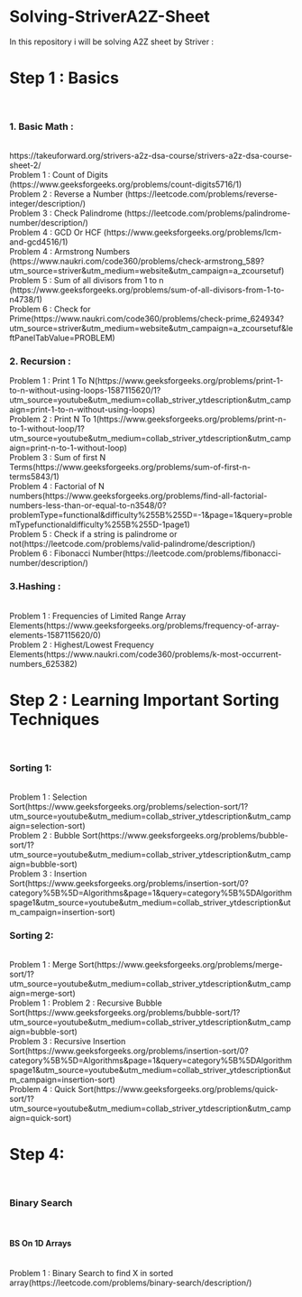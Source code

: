 # Solving-StriverA2Z-Sheet
In this repository i will be solving A2Z sheet by Striver : 
<br>
<h1>Step 1 : Basics</h1>
<br>
<h3>1. Basic Math : </h3>
<br>
https://takeuforward.org/strivers-a2z-dsa-course/strivers-a2z-dsa-course-sheet-2/
<br>
Problem 1 : Count of Digits (https://www.geeksforgeeks.org/problems/count-digits5716/1)
<br>
Problem 2 : Reverse a Number (https://leetcode.com/problems/reverse-integer/description/)
<br>
Problem 3 : Check Palindrome (https://leetcode.com/problems/palindrome-number/description/)
<br>
Problem 4 : GCD Or HCF (https://www.geeksforgeeks.org/problems/lcm-and-gcd4516/1)
<br>
Problem 4 : Armstrong Numbers (https://www.naukri.com/code360/problems/check-armstrong_589?utm_source=striver&utm_medium=website&utm_campaign=a_zcoursetuf)
<br>
Problem 5 : Sum of all divisors from 1 to n (https://www.geeksforgeeks.org/problems/sum-of-all-divisors-from-1-to-n4738/1)
<br>
Problem 6 :  Check for Prime(https://www.naukri.com/code360/problems/check-prime_624934?utm_source=striver&utm_medium=website&utm_campaign=a_zcoursetuf&leftPanelTabValue=PROBLEM)
<br>
<h3>2. Recursion : </h3>
Problem 1 : Print 1 To N(https://www.geeksforgeeks.org/problems/print-1-to-n-without-using-loops-1587115620/1?utm_source=youtube&utm_medium=collab_striver_ytdescription&utm_campaign=print-1-to-n-without-using-loops)
<br>
Problem 2 : Print N To 1(https://www.geeksforgeeks.org/problems/print-n-to-1-without-loop/1?utm_source=youtube&utm_medium=collab_striver_ytdescription&utm_campaign=print-n-to-1-without-loop)
<br>
Problem 3 : Sum of first N Terms(https://www.geeksforgeeks.org/problems/sum-of-first-n-terms5843/1)
<br>
Problem 4 : Factorial of N numbers(https://www.geeksforgeeks.org/problems/find-all-factorial-numbers-less-than-or-equal-to-n3548/0?problemType=functional&difficulty%255B%255D=-1&page=1&query=problemTypefunctionaldifficulty%255B%255D-1page1)
<br>
Problem 5 : Check if a string is palindrome or not(https://leetcode.com/problems/valid-palindrome/description/)
<br>
Problem 6 : Fibonacci Number(https://leetcode.com/problems/fibonacci-number/description/)
<br>
<h3>3.Hashing : </h3>
<br>
Problem 1 : Frequencies of Limited Range Array Elements(https://www.geeksforgeeks.org/problems/frequency-of-array-elements-1587115620/0)
<br>
Problem 2 : Highest/Lowest Frequency Elements(https://www.naukri.com/code360/problems/k-most-occurrent-numbers_625382)
<br>
<h1>Step 2 : Learning Important Sorting Techniques</h1>
<br>
<h3>Sorting 1:</h3>
<br>
Problem 1 : Selection Sort(https://www.geeksforgeeks.org/problems/selection-sort/1?utm_source=youtube&utm_medium=collab_striver_ytdescription&utm_campaign=selection-sort)
<br>
Problem 2 : Bubble Sort(https://www.geeksforgeeks.org/problems/bubble-sort/1?utm_source=youtube&utm_medium=collab_striver_ytdescription&utm_campaign=bubble-sort)
<br>
Problem 3 : Insertion Sort(https://www.geeksforgeeks.org/problems/insertion-sort/0?category%5B%5D=Algorithms&page=1&query=category%5B%5DAlgorithmspage1&utm_source=youtube&utm_medium=collab_striver_ytdescription&utm_campaign=insertion-sort)
<br>
<h3>Sorting 2:</h3>
<br>
Problem 1 : Merge Sort(https://www.geeksforgeeks.org/problems/merge-sort/1?utm_source=youtube&utm_medium=collab_striver_ytdescription&utm_campaign=merge-sort)
<br>
Problem 1 : 
Problem 2 : Recursive Bubble Sort(https://www.geeksforgeeks.org/problems/bubble-sort/1?utm_source=youtube&utm_medium=collab_striver_ytdescription&utm_campaign=bubble-sort)
<br>
Problem 3 : Recursive Insertion Sort(https://www.geeksforgeeks.org/problems/insertion-sort/0?category%5B%5D=Algorithms&page=1&query=category%5B%5DAlgorithmspage1&utm_source=youtube&utm_medium=collab_striver_ytdescription&utm_campaign=insertion-sort)
<br>
Problem 4 : Quick Sort(https://www.geeksforgeeks.org/problems/quick-sort/1?utm_source=youtube&utm_medium=collab_striver_ytdescription&utm_campaign=quick-sort)
<h1>Step 4:</h1>
<br>
<h3>Binary Search</h3>
<br>
<h4>BS On 1D Arrays</h4>
<br>
Problem 1 : Binary Search to find X in sorted array(https://leetcode.com/problems/binary-search/description/)
<br>

